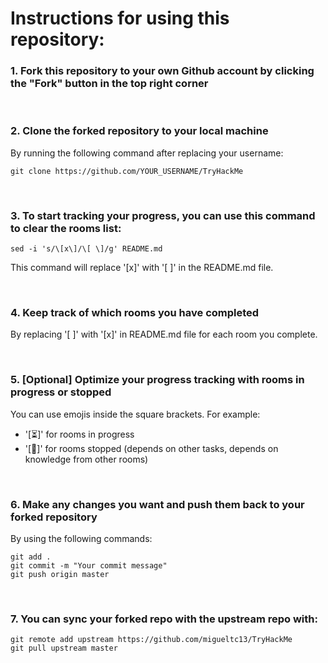 # Instructions for using this repository:

### 1. Fork this repository to your own Github account by clicking the "Fork" button in the top right corner

<br>

### 2. Clone the forked repository to your local machine

By running the following command after replacing your username:

```
git clone https://github.com/YOUR_USERNAME/TryHackMe
```

<br>

### 3. To start tracking your progress, you can use this command to clear the rooms list:

```
sed -i 's/\[x\]/\[ \]/g' README.md
```

This command will replace '[x]' with '[ ]' in the README.md file.

<br>

### 4. Keep track of which rooms you have completed

By replacing '[ ]' with '[x]' in README.md file for each room you complete.

<br>

### 5. [Optional] Optimize your progress tracking with rooms in progress or stopped

You can use emojis inside the square brackets. For example:

- '[⏳]' for rooms in progress
- '[🔴]' for rooms stopped (depends on other tasks, depends on knowledge from other rooms)

<br>

### 6. Make any changes you want and push them back to your forked repository

By using the following commands:

```
git add .
git commit -m "Your commit message"
git push origin master
```

<br>

### 7. You can sync your forked repo with the upstream repo with:

```
git remote add upstream https://github.com/migueltc13/TryHackMe
git pull upstream master
```
